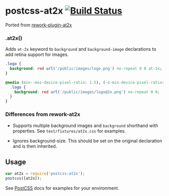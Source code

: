 # postcss-at2x [![Build Status](https://travis-ci.org/simonsmith/postcss-at2x.svg)](https://travis-ci.org/simonsmith/postcss-at2x)

Ported from [rework-plugin-at2x](https://github.com/reworkcss/rework-plugin-at2x)

### .at2x()

Adds `at-2x` keyword to `background` and `background-image` declarations to add retina support for images.

```css
.logo {
  background: red url('/public/images/logo.png') no-repeat 0 0 at-2x;
}
```

```css
@media (min--moz-device-pixel-ratio: 1.5), (-o-min-device-pixel-ratio: 3/2), (-webkit-min-device-pixel-ratio: 1.5), (min-device-pixel-ratio: 1.5), (min-resolution: 144dpi), (min-resolution: 1.5dppx) {
  .logo {
    background: red url('/public/images/logo@2x.png') no-repeat 0 0;
  }
}
```

### Differences from rework-at2x

* Supports multiple background images and `background` shorthand with properties. See `test/fixtures/at2x.css` for examples.

* Ignores background-size. This should be set on the original declaration and is then inherited.

## Usage

```js
var at2x = require('postcss-at2x');
postcss([at2x]);
```

See [PostCSS](https://github.com/postcss/postcss/) docs for examples for your environment.
